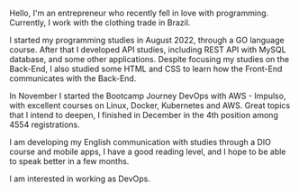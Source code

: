 Hello, I'm an entrepreneur who recently fell in love with programming. Currently, I work with the clothing trade in Brazil.

I started my programming studies in August 2022, through a GO language course. After that I developed API studies, including REST API with MySQL database, and some other applications. Despite focusing my studies on the Back-End, I also studied some HTML and CSS to learn how the Front-End communicates with the Back-End.

In November I started the Bootcamp Journey DevOps with AWS - Impulso, with excellent courses on Linux, Docker, Kubernetes and AWS. Great topics that I intend to deepen, I finished in December in the 4th position among 4554 registrations.

I am developing my English communication with studies through a DIO course and mobile apps, I have a good reading level, and I hope to be able to speak better in a few months.

I am interested in working as DevOps.

